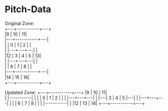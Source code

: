 # Pitch-Data

Original Zone: <br>
+---+-----------+---+ <br>
|9  |     10    | 11| <br>
|---+-----------+---| <br>
|   | 0 | 1 | 2 |   | <br>
|   |---+---+---|   | <br>
|12 | 3 | 4 | 5 | 13| <br>
|   |---+---+---|   | <br>
|   | 6 | 7 | 8 |   | <br>
|---+-----------+---| <br>
|14 |     15    | 16| <br>
+---+-----------+---+ <br>

Updated Zone:
+---+-----------+---+
|9  |     10    | 11|  
|   |-----------|   |
|   | 0 | 1 | 2 |   |
|   |---+---+---|   |
|---| 3 | 4 | 5 |---|
|   |---+---+---|   |
|   | 6 | 7 | 8 |   |
|   |-----------|   |
|12 |     13    | 14|
+---+-----------+---+
